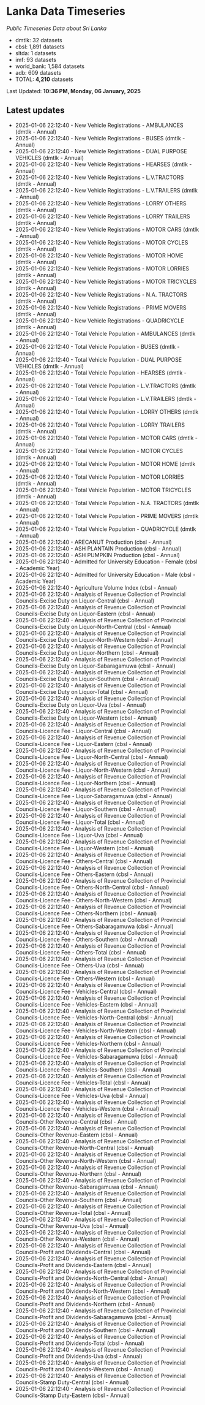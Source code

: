 # Lanka Data Timeseries
*Public Timeseries Data about Sri Lanka*

* dmtlk: 32 datasets
* cbsl: 1,891 datasets
* sltda: 1 datasets
* imf: 93 datasets
* world_bank: 1,584 datasets
* adb: 609 datasets
* TOTAL: **4,210** datasets

Last Updated: **10:36 PM, Monday, 06 January, 2025**

## Latest updates

* 2025-01-06 22:12:40 - New Vehicle Registrations - AMBULANCES (dmtlk - Annual)
* 2025-01-06 22:12:40 - New Vehicle Registrations - BUSES (dmtlk - Annual)
* 2025-01-06 22:12:40 - New Vehicle Registrations - DUAL PURPOSE VEHICLES (dmtlk - Annual)
* 2025-01-06 22:12:40 - New Vehicle Registrations - HEARSES (dmtlk - Annual)
* 2025-01-06 22:12:40 - New Vehicle Registrations - L.V.TRACTORS (dmtlk - Annual)
* 2025-01-06 22:12:40 - New Vehicle Registrations - L.V.TRAILERS (dmtlk - Annual)
* 2025-01-06 22:12:40 - New Vehicle Registrations - LORRY OTHERS (dmtlk - Annual)
* 2025-01-06 22:12:40 - New Vehicle Registrations - LORRY TRAILERS (dmtlk - Annual)
* 2025-01-06 22:12:40 - New Vehicle Registrations - MOTOR CARS (dmtlk - Annual)
* 2025-01-06 22:12:40 - New Vehicle Registrations - MOTOR CYCLES (dmtlk - Annual)
* 2025-01-06 22:12:40 - New Vehicle Registrations - MOTOR HOME (dmtlk - Annual)
* 2025-01-06 22:12:40 - New Vehicle Registrations - MOTOR LORRIES (dmtlk - Annual)
* 2025-01-06 22:12:40 - New Vehicle Registrations - MOTOR TRICYCLES (dmtlk - Annual)
* 2025-01-06 22:12:40 - New Vehicle Registrations - N.A. TRACTORS (dmtlk - Annual)
* 2025-01-06 22:12:40 - New Vehicle Registrations - PRIME MOVERS (dmtlk - Annual)
* 2025-01-06 22:12:40 - New Vehicle Registrations - QUADRICYCLE (dmtlk - Annual)
* 2025-01-06 22:12:40 - Total Vehicle Population - AMBULANCES (dmtlk - Annual)
* 2025-01-06 22:12:40 - Total Vehicle Population - BUSES (dmtlk - Annual)
* 2025-01-06 22:12:40 - Total Vehicle Population - DUAL PURPOSE VEHICLES (dmtlk - Annual)
* 2025-01-06 22:12:40 - Total Vehicle Population - HEARSES (dmtlk - Annual)
* 2025-01-06 22:12:40 - Total Vehicle Population - L.V.TRACTORS (dmtlk - Annual)
* 2025-01-06 22:12:40 - Total Vehicle Population - L.V.TRAILERS (dmtlk - Annual)
* 2025-01-06 22:12:40 - Total Vehicle Population - LORRY OTHERS (dmtlk - Annual)
* 2025-01-06 22:12:40 - Total Vehicle Population - LORRY TRAILERS (dmtlk - Annual)
* 2025-01-06 22:12:40 - Total Vehicle Population - MOTOR CARS (dmtlk - Annual)
* 2025-01-06 22:12:40 - Total Vehicle Population - MOTOR CYCLES (dmtlk - Annual)
* 2025-01-06 22:12:40 - Total Vehicle Population - MOTOR HOME (dmtlk - Annual)
* 2025-01-06 22:12:40 - Total Vehicle Population - MOTOR LORRIES (dmtlk - Annual)
* 2025-01-06 22:12:40 - Total Vehicle Population - MOTOR TRICYCLES (dmtlk - Annual)
* 2025-01-06 22:12:40 - Total Vehicle Population - N.A. TRACTORS (dmtlk - Annual)
* 2025-01-06 22:12:40 - Total Vehicle Population - PRIME MOVERS (dmtlk - Annual)
* 2025-01-06 22:12:40 - Total Vehicle Population - QUADRICYCLE (dmtlk - Annual)
* 2025-01-06 22:12:40 - ARECANUT Production (cbsl - Annual)
* 2025-01-06 22:12:40 - ASH PLANTAIN Production (cbsl - Annual)
* 2025-01-06 22:12:40 - ASH PUMPKIN Production (cbsl - Annual)
* 2025-01-06 22:12:40 - Admitted for University Education - Female (cbsl - Academic Year)
* 2025-01-06 22:12:40 - Admitted for University Education - Male (cbsl - Academic Year)
* 2025-01-06 22:12:40 - Agriculture Volume Index (cbsl - Annual)
* 2025-01-06 22:12:40 - Analysis of Revenue Collection of Provincial Councils-Excise Duty on Liquor-Central (cbsl - Annual)
* 2025-01-06 22:12:40 - Analysis of Revenue Collection of Provincial Councils-Excise Duty on Liquor-Eastern (cbsl - Annual)
* 2025-01-06 22:12:40 - Analysis of Revenue Collection of Provincial Councils-Excise Duty on Liquor-North-Central (cbsl - Annual)
* 2025-01-06 22:12:40 - Analysis of Revenue Collection of Provincial Councils-Excise Duty on Liquor-North-Western (cbsl - Annual)
* 2025-01-06 22:12:40 - Analysis of Revenue Collection of Provincial Councils-Excise Duty on Liquor-Northern (cbsl - Annual)
* 2025-01-06 22:12:40 - Analysis of Revenue Collection of Provincial Councils-Excise Duty on Liquor-Sabaragamuwa (cbsl - Annual)
* 2025-01-06 22:12:40 - Analysis of Revenue Collection of Provincial Councils-Excise Duty on Liquor-Southern (cbsl - Annual)
* 2025-01-06 22:12:40 - Analysis of Revenue Collection of Provincial Councils-Excise Duty on Liquor-Total (cbsl - Annual)
* 2025-01-06 22:12:40 - Analysis of Revenue Collection of Provincial Councils-Excise Duty on Liquor-Uva (cbsl - Annual)
* 2025-01-06 22:12:40 - Analysis of Revenue Collection of Provincial Councils-Excise Duty on Liquor-Western (cbsl - Annual)
* 2025-01-06 22:12:40 - Analysis of Revenue Collection of Provincial Councils-Licence Fee - Liquor-Central (cbsl - Annual)
* 2025-01-06 22:12:40 - Analysis of Revenue Collection of Provincial Councils-Licence Fee - Liquor-Eastern (cbsl - Annual)
* 2025-01-06 22:12:40 - Analysis of Revenue Collection of Provincial Councils-Licence Fee - Liquor-North-Central (cbsl - Annual)
* 2025-01-06 22:12:40 - Analysis of Revenue Collection of Provincial Councils-Licence Fee - Liquor-North-Western (cbsl - Annual)
* 2025-01-06 22:12:40 - Analysis of Revenue Collection of Provincial Councils-Licence Fee - Liquor-Northern (cbsl - Annual)
* 2025-01-06 22:12:40 - Analysis of Revenue Collection of Provincial Councils-Licence Fee - Liquor-Sabaragamuwa (cbsl - Annual)
* 2025-01-06 22:12:40 - Analysis of Revenue Collection of Provincial Councils-Licence Fee - Liquor-Southern (cbsl - Annual)
* 2025-01-06 22:12:40 - Analysis of Revenue Collection of Provincial Councils-Licence Fee - Liquor-Total (cbsl - Annual)
* 2025-01-06 22:12:40 - Analysis of Revenue Collection of Provincial Councils-Licence Fee - Liquor-Uva (cbsl - Annual)
* 2025-01-06 22:12:40 - Analysis of Revenue Collection of Provincial Councils-Licence Fee - Liquor-Western (cbsl - Annual)
* 2025-01-06 22:12:40 - Analysis of Revenue Collection of Provincial Councils-Licence Fee - Others-Central (cbsl - Annual)
* 2025-01-06 22:12:40 - Analysis of Revenue Collection of Provincial Councils-Licence Fee - Others-Eastern (cbsl - Annual)
* 2025-01-06 22:12:40 - Analysis of Revenue Collection of Provincial Councils-Licence Fee - Others-North-Central (cbsl - Annual)
* 2025-01-06 22:12:40 - Analysis of Revenue Collection of Provincial Councils-Licence Fee - Others-North-Western (cbsl - Annual)
* 2025-01-06 22:12:40 - Analysis of Revenue Collection of Provincial Councils-Licence Fee - Others-Northern (cbsl - Annual)
* 2025-01-06 22:12:40 - Analysis of Revenue Collection of Provincial Councils-Licence Fee - Others-Sabaragamuwa (cbsl - Annual)
* 2025-01-06 22:12:40 - Analysis of Revenue Collection of Provincial Councils-Licence Fee - Others-Southern (cbsl - Annual)
* 2025-01-06 22:12:40 - Analysis of Revenue Collection of Provincial Councils-Licence Fee - Others-Total (cbsl - Annual)
* 2025-01-06 22:12:40 - Analysis of Revenue Collection of Provincial Councils-Licence Fee - Others-Uva (cbsl - Annual)
* 2025-01-06 22:12:40 - Analysis of Revenue Collection of Provincial Councils-Licence Fee - Others-Western (cbsl - Annual)
* 2025-01-06 22:12:40 - Analysis of Revenue Collection of Provincial Councils-Licence Fee - Vehicles-Central (cbsl - Annual)
* 2025-01-06 22:12:40 - Analysis of Revenue Collection of Provincial Councils-Licence Fee - Vehicles-Eastern (cbsl - Annual)
* 2025-01-06 22:12:40 - Analysis of Revenue Collection of Provincial Councils-Licence Fee - Vehicles-North-Central (cbsl - Annual)
* 2025-01-06 22:12:40 - Analysis of Revenue Collection of Provincial Councils-Licence Fee - Vehicles-North-Western (cbsl - Annual)
* 2025-01-06 22:12:40 - Analysis of Revenue Collection of Provincial Councils-Licence Fee - Vehicles-Northern (cbsl - Annual)
* 2025-01-06 22:12:40 - Analysis of Revenue Collection of Provincial Councils-Licence Fee - Vehicles-Sabaragamuwa (cbsl - Annual)
* 2025-01-06 22:12:40 - Analysis of Revenue Collection of Provincial Councils-Licence Fee - Vehicles-Southern (cbsl - Annual)
* 2025-01-06 22:12:40 - Analysis of Revenue Collection of Provincial Councils-Licence Fee - Vehicles-Total (cbsl - Annual)
* 2025-01-06 22:12:40 - Analysis of Revenue Collection of Provincial Councils-Licence Fee - Vehicles-Uva (cbsl - Annual)
* 2025-01-06 22:12:40 - Analysis of Revenue Collection of Provincial Councils-Licence Fee - Vehicles-Western (cbsl - Annual)
* 2025-01-06 22:12:40 - Analysis of Revenue Collection of Provincial Councils-Other Revenue-Central (cbsl - Annual)
* 2025-01-06 22:12:40 - Analysis of Revenue Collection of Provincial Councils-Other Revenue-Eastern (cbsl - Annual)
* 2025-01-06 22:12:40 - Analysis of Revenue Collection of Provincial Councils-Other Revenue-North-Central (cbsl - Annual)
* 2025-01-06 22:12:40 - Analysis of Revenue Collection of Provincial Councils-Other Revenue-North-Western (cbsl - Annual)
* 2025-01-06 22:12:40 - Analysis of Revenue Collection of Provincial Councils-Other Revenue-Northern (cbsl - Annual)
* 2025-01-06 22:12:40 - Analysis of Revenue Collection of Provincial Councils-Other Revenue-Sabaragamuwa (cbsl - Annual)
* 2025-01-06 22:12:40 - Analysis of Revenue Collection of Provincial Councils-Other Revenue-Southern (cbsl - Annual)
* 2025-01-06 22:12:40 - Analysis of Revenue Collection of Provincial Councils-Other Revenue-Total (cbsl - Annual)
* 2025-01-06 22:12:40 - Analysis of Revenue Collection of Provincial Councils-Other Revenue-Uva (cbsl - Annual)
* 2025-01-06 22:12:40 - Analysis of Revenue Collection of Provincial Councils-Other Revenue-Western (cbsl - Annual)
* 2025-01-06 22:12:40 - Analysis of Revenue Collection of Provincial Councils-Profit and Dividends-Central (cbsl - Annual)
* 2025-01-06 22:12:40 - Analysis of Revenue Collection of Provincial Councils-Profit and Dividends-Eastern (cbsl - Annual)
* 2025-01-06 22:12:40 - Analysis of Revenue Collection of Provincial Councils-Profit and Dividends-North-Central (cbsl - Annual)
* 2025-01-06 22:12:40 - Analysis of Revenue Collection of Provincial Councils-Profit and Dividends-North-Western (cbsl - Annual)
* 2025-01-06 22:12:40 - Analysis of Revenue Collection of Provincial Councils-Profit and Dividends-Northern (cbsl - Annual)
* 2025-01-06 22:12:40 - Analysis of Revenue Collection of Provincial Councils-Profit and Dividends-Sabaragamuwa (cbsl - Annual)
* 2025-01-06 22:12:40 - Analysis of Revenue Collection of Provincial Councils-Profit and Dividends-Southern (cbsl - Annual)
* 2025-01-06 22:12:40 - Analysis of Revenue Collection of Provincial Councils-Profit and Dividends-Total (cbsl - Annual)
* 2025-01-06 22:12:40 - Analysis of Revenue Collection of Provincial Councils-Profit and Dividends-Uva (cbsl - Annual)
* 2025-01-06 22:12:40 - Analysis of Revenue Collection of Provincial Councils-Profit and Dividends-Western (cbsl - Annual)
* 2025-01-06 22:12:40 - Analysis of Revenue Collection of Provincial Councils-Stamp Duty-Central (cbsl - Annual)
* 2025-01-06 22:12:40 - Analysis of Revenue Collection of Provincial Councils-Stamp Duty-Eastern (cbsl - Annual)